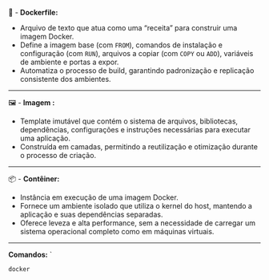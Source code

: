 🧾 -  **Dockerfile:**  
- Arquivo de texto que atua como uma “receita” para construir uma imagem Docker.
- Define a imagem base (com `FROM`), comandos de instalação e configuração (com `RUN`), arquivos a copiar (com `COPY` ou `ADD`), variáveis de ambiente e portas a expor.
- Automatiza o processo de build, garantindo padronização e replicação consistente dos ambientes.
---
🖼️ -  **Imagem :**  
-  Template imutável que contém o sistema de arquivos, bibliotecas, dependências, configurações e instruções necessárias para executar uma aplicação.
- Construída em camadas, permitindo a reutilização e otimização durante o processo de criação.
---
📦 -  **Contêiner:**  
- Instância em execução de uma imagem Docker.
- Fornece um ambiente isolado que utiliza o kernel do host, mantendo a aplicação e suas dependências separadas.
- Oferece leveza e alta performance, sem a necessidade de carregar um sistema operacional completo como em máquinas virtuais.
---




**Comandos:**
`
```
docker
```

